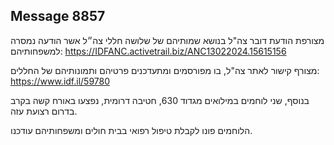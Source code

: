 ## Message 8857

מצורפת הודעת דובר צה"ל בנושא שמותיהם של שלושה חללי צה״ל אשר הודעה נמסרה למשפחותיהם: https://IDFANC.activetrail.biz/ANC13022024.15615156

מצורף קישור לאתר צה"ל, בו מפורסמים ומתעדכנים פרטיהם ותמונותיהם של החללים:
https://www.idf.il/59780

בנוסף, שני לוחמים במילואים מגדוד 630, חטיבה דרומית, נפצעו באורח קשה בקרב בדרום רצועת עזה. 

הלוחמים פונו לקבלת טיפול רפואי בבית חולים ומשפחותיהם עודכנו.

